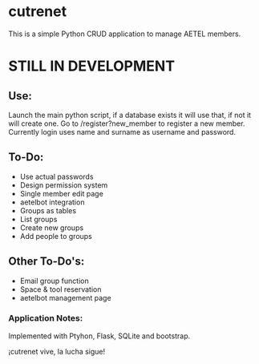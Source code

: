 # cutrenet
This is a simple Python CRUD application to manage AETEL members.

# STILL IN DEVELOPMENT

## Use:
Launch the main python script, if a database exists it will use that, if not it will create one.
Go to /register?new_member to register a new member.
Currently login uses name and surname as username and password.

## To-Do:
* Use actual passwords
* Design permission system
* Single member edit page
* aetelbot integration
* Groups as tables
* List groups
* Create new groups
* Add people to groups


## Other To-Do's:
* Email group function
* Space & tool reservation
* aetelbot management page


### Application Notes:
Implemented with Ptyhon, Flask, SQLite and bootstrap.

¡cutrenet vive, la lucha sigue!